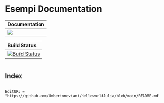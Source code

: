 # Esempi Documentation

| **Documentation** |
|:------------ |
| [![](https://img.shields.io/badge/docs-stable-blue.svg)](https://umbertoneviani.github.io/HelloworldJulia/stable/)

| **Build Status** |
|:------------ |
| [![Build Status](https://github.com/Umbertoneviani/HelloworldJulia/workflows/CI/badge.svg?branch=main)](https://github.com/Umbertoneviani/HelloworldJulia/actions?query=workflow%3ACI)


```@contents
```

## Index

```@index

```


```@meta
EditURL = "https://github.com/Umbertoneviani/HelloworldJulia/blob/main/README.md"
```
